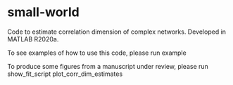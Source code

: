 # small-world
Code to estimate correlation dimension of complex networks. Developed in MATLAB R2020a.

To see examples of how to use this code, please run
example

To produce some figures from a manuscript under review, please run
show_fit_script
plot_corr_dim_estimates

